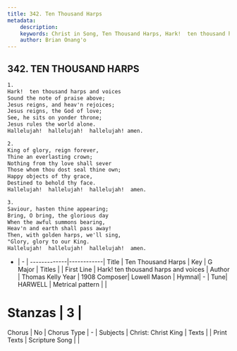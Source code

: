 ```yaml
---
title: 342. Ten Thousand Harps
metadata:
    description: 
    keywords: Christ in Song, Ten Thousand Harps, Hark!  ten thousand harps and voices, 
    author: Brian Onang'o
---
```



## 342. TEN THOUSAND HARPS

```txt
1.
Hark!  ten thousand harps and voices
Sound the note of praise above;
Jesus reigns, and heav'n rejoices;
Jesus reigns, the God of love;
See, he sits on yonder throne;
Jesus rules the world alone.
Hallelujah!  hallelujah!  hallelujah! amen.

2.
King of glory, reign forever,
Thine an everlasting crown;
Nothing from thy love shall sever
Those whom thou dost seal thine own;
Happy objects of thy grace,
Destined to behold thy face.
Hallelujah!  hallelujah!  hallelujah!  amen.

3.
Saviour, hasten thine appearing;
Bring, O bring, the glorious day
When the awful summons bearing, 
Heav'n and earth shall pass away!
Then, with golden harps, we'll sing,
"Glory, glory to our King.
Hallelujah!  hallelujah!  hallelujah!  amen.
```

- |   -  |
-------------|------------|
Title | Ten Thousand Harps |
Key | G Major |
Titles |  |
First Line | Hark!  ten thousand harps and voices |
Author | Thomas Kelly
Year | 1908
Composer| Lowell Mason |
Hymnal|  - |
Tune| HARWELL |
Metrical pattern | |
# Stanzas | 3 |
Chorus | No |
Chorus Type | - |
Subjects | Christ: Christ King |
Texts |  |
Print Texts | 
Scripture Song |  |
  
